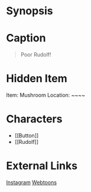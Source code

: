 # Synopsis


# Caption
> Poor Rudolf!

# Hidden Item
Item: Mushroom
Location: ~~~~

# Characters
* [[Button]]
* [[Rudolf]]

# External Links
[Instagram](https://www.instagram.com/p/B5yfNbcAoAj/)
[Webtoons](https://www.webtoons.com/en/challenge/twistwood-tales/21-button-the-good-witch/viewer?title_no=344740&episode_no=24)